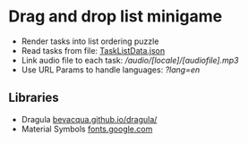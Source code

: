 # Drag and drop list minigame
- Render tasks into list ordering puzzle
- Read tasks from file: [TaskListData.json](TaskListData.json)
- Link audio file to each task: */audio/[locale]/[audiofile].mp3*
- Use URL Params to handle languages: *?lang=en*

## Libraries
 - Dragula [bevacqua.github.io/dragula/](https://bevacqua.github.io/dragula/)
 - Material Symbols [fonts.google.com](https://fonts.google.com/)
